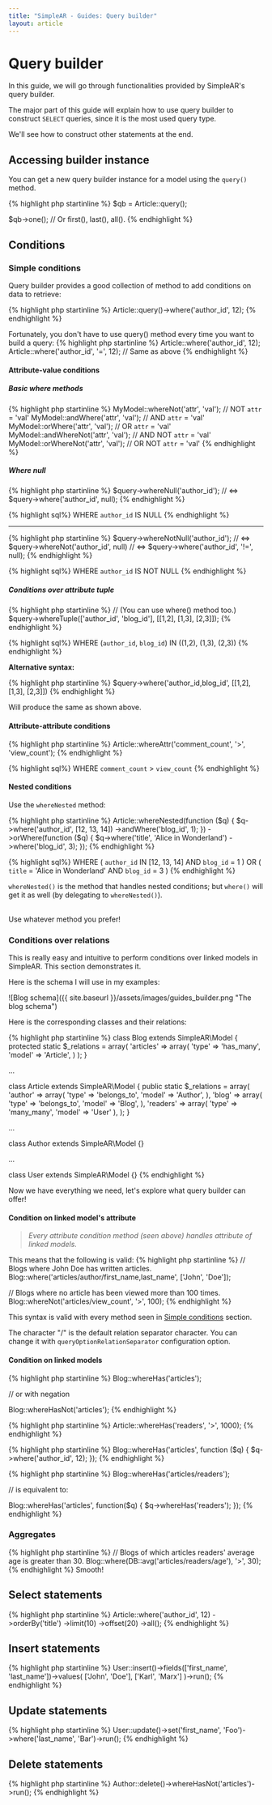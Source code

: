 ```yaml
---
title: "SimpleAR - Guides: Query builder"
layout: article
---
```


# Query builder

In this guide, we will go through functionalities provided by SimpleAR's query
builder.

The major part of this guide will explain how to use query builder to construct
`SELECT` queries, since it is the most used query type.

We'll see how to construct other statements at the end.

## Accessing builder instance

You can get a new query builder instance for a model using the `query()` method.

{% highlight php startinline %}
$qb = Article::query();

$qb->one(); // Or first(), last(), all().
{% endhighlight %}

## Conditions

### Simple conditions

Query builder provides a good collection of method to add conditions on data to
retrieve:

{% highlight php startinline %}
Article::query()->where('author_id', 12);
{% endhighlight %}

Fortunately, you don't have to use query() method every time you want to build a
query:
{% highlight php startinline %}
Article::where('author_id', 12);
Article::where('author_id', '=', 12); // Same as above
{% endhighlight %}

#### Attribute-value conditions

##### Basic where methods

{% highlight php startinline %}
MyModel::whereNot('attr', 'val'); // NOT `attr` = 'val'
MyModel::andWhere('attr', 'val'); // AND `attr` = 'val'
MyModel::orWhere('attr', 'val');  // OR  `attr` = 'val'
MyModel::andWhereNot('attr', 'val'); // AND NOT `attr` = 'val'
MyModel::orWhereNot('attr', 'val');  // OR  NOT `attr` = 'val'
{% endhighlight %}

##### Where null
{% highlight php startinline %}
$query->whereNull('author_id');
// <=>
$query->where('author_id', null);
{% endhighlight %}

{% highlight sql%}
WHERE `author_id` IS NULL
{% endhighlight %}

- - -

{% highlight php startinline %}
$query->whereNotNull('author_id');
// <=>
$query->whereNot('author_id', null)
// <=>
$query->where('author_id', '!=', null);
{% endhighlight %}

{% highlight sql%}
WHERE `author_id` IS NOT NULL
{% endhighlight %}

##### Conditions over attribute tuple

{% highlight php startinline %}
// (You can use where() method too.)
$query->whereTuple(['author_id', 'blog_id'], [[1,2], [1,3], [2,3]]);
{% endhighlight %}

{% highlight sql%}
WHERE (`author_id`, `blog_id`) IN ((1,2), (1,3), (2,3))
{% endhighlight %}

**Alternative syntax:**

{% highlight php startinline %}
$query->where('author_id,blog_id', [[1,2], [1,3], [2,3]])
{% endhighlight %}

Will produce the same as shown above.


#### Attribute-attribute conditions

{% highlight php startinline %}
Article::whereAttr('comment_count', '>', 'view_count');
{% endhighlight %}

{% highlight sql%}
WHERE `comment_count` > `view_count`
{% endhighlight %}

#### Nested conditions

Use the `whereNested` method:

{% highlight php startinline %}
Article::whereNested(function ($q) {
    $q->where('author_id', [12, 13, 14])
      ->andWhere('blog_id', 1);
})
->orWhere(function ($q) {
    $q->where('title', 'Alice in Wonderland')
      ->where('blog_id', 3);
});
{% endhighlight %}

{% highlight sql%}
WHERE (
    `author_id` IN [12, 13, 14] AND `blog_id` = 1
) OR (
    `title` = 'Alice in Wonderland' AND `blog_id` = 3
)
{% endhighlight %}

<p class="alert alert-info">
<code>whereNested()</code> is the method that handles nested conditions; but
<code>where()</code> will get it as well (by delegating to
<code>whereNested()</code>).

<br>
<br>

Use whatever method you prefer!
</p>

### Conditions over relations

This is really easy and intuitive to perform conditions over linked models in
SimpleAR. This section demonstrates it.


Here is the schema I will use in my examples:

![Blog schema]({{ site.baseurl }}/assets/images/guides_builder.png "The blog schema")

Here is the corresponding classes and their relations:

{% highlight php startinline %}
class Blog extends SimpleAR\Model
{
    protected static $_relations = array(
        'articles' => array(
            'type'  => 'has_many',
            'model' => 'Article',
        )
    );
}

...

class Article extends SimpleAR\Model
{
    public static $_relations = array(
        'author' => array(
            'type'  => 'belongs_to',
            'model' => 'Author',
        ),
        'blog' => array(
            'type'  => 'belongs_to',
            'model' => 'Blog',
        ),
        'readers' => array(
            'type' => 'many_many',
            'model' => 'User'
        ),
    );
}

...

class Author extends SimpleAR\Model {}

...

class User extends SimpleAR\Model {}
{% endhighlight %}

Now we have everything we need, let's explore what query builder can offer!

#### Condition on linked model's attribute

> *Every attribute condition method (seen above) handles attribute of linked
> models.*

This means that the following is valid:
{% highlight php startinline %}
// Blogs where John Doe has written articles.
Blog::where('articles/author/first_name,last_name', ['John', 'Doe']);

// Blogs where no article has been viewed more than 100 times.
Blog::whereNot('articles/view_count', '>', 100);
{% endhighlight %}

<p class="alert alert-success">
This syntax is valid with every method seen in <a href="#simple-conditions">Simple conditions</a> section.
</p>

<p class="alert alert-info">
The character "/" is the default relation separator character. You can change
it with <code>queryOptionRelationSeparator</code> configuration option.
</p>

#### Condition on linked models

{% highlight php startinline %}
Blog::whereHas('articles');

// or with negation

Blog::whereHasNot('articles');
{% endhighlight %}

{% highlight php startinline %}
Article::whereHas('readers', '>', 1000);
{% endhighlight %}

{% highlight php startinline %}
Blog::whereHas('articles', function ($q) {
    $q->where('author_id', 12);
});
{% endhighlight %}

{% highlight php startinline %}
Blog::whereHas('articles/readers');

// is equivalent to:

Blog::whereHas('articles', function($q) {
    $q->whereHas('readers');
});
{% endhighlight %}

### Aggregates

{% highlight php startinline %}
// Blogs of which articles readers' average age is greater than 30.
Blog::where(DB::avg('articles/readers/age'), '>', 30);
{% endhighlight %}
Smooth!

## Select statements

{% highlight php startinline %}
Article::where('author_id', 12)
    ->orderBy('title')
    ->limit(10)
    ->offset(20)
    ->all();
{% endhighlight %}

## Insert statements

{% highlight php startinline %}
User::insert()->fields(['first_name', 'last_name'])->values(
    ['John', 'Doe'],
    ['Karl', 'Marx']
)->run();
{% endhighlight %}

## Update statements

{% highlight php startinline %}
User::update()->set('first_name', 'Foo')->where('last_name', 'Bar')->run();
{% endhighlight %}

## Delete statements

{% highlight php startinline %}
Author::delete()->whereHasNot('articles')->run();
{% endhighlight %}

